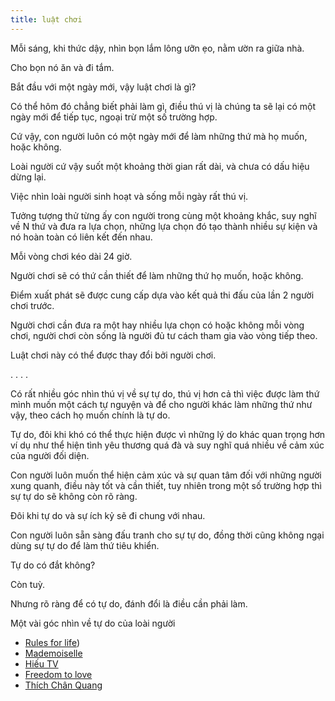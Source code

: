 ```yaml
---
title: luật chơi
---
```


Mỗi sáng, khi thức dậy, nhìn bọn lắm lông ưỡn ẹo, nằm ườn ra giữa nhà.

Cho bọn nó ăn và đi tắm.

Bắt đầu với một ngày mới, vậy luật chơi là gì?

Có thể hôm đó chẳng biết phải làm gì, điều thú vị là chúng ta sẽ lại có một ngày mới để tiếp tục, ngoại trừ một số trường hợp.

Cứ vậy, con người luôn có một ngày mới để làm những thứ mà họ muốn, hoặc không.

Loài người cứ vậy suốt một khoảng thời gian rất dài, và chưa có dấu hiệu dừng lại.

Việc nhìn loài người sinh hoạt và sống mỗi ngày rất thú vị.

Tưởng tượng thử từng ấy con người trong cùng một khoảng khắc, suy nghĩ về N thứ và đưa ra lựa chọn, những lựa chọn đó tạo thành nhiều sự kiện và nó hoàn toàn có liên kết đến nhau.

Mỗi vòng chơi kéo dài 24 giờ.

Người chơi sẽ có thứ cần thiết để làm những thứ họ muốn, hoặc không.

Điểm xuất phát sẽ được cung cấp dựa vào kết quả thi đấu của lần 2 người chơi trước.

Người chơi cần đưa ra một hay nhiều lựa chọn có hoặc không mỗi vòng chơi, người chơi còn sống là người đủ tư cách tham gia vào vòng tiếp theo.

Luật chơi này có thể được thay đổi bởi người chơi.

.
.
.
.

Có rất nhiều góc nhìn thú vị về sự tự do, thú vị hơn cả thì việc được làm thứ mình muốn một cách tự nguyện và để cho người khác làm những thứ như vậy, theo cách họ muốn chính là tự do.

Tự do, đôi khi khó có thể thực hiện được vì những lý do khác quan trọng hơn ví dụ như thể hiện tình yêu thương quá đà và suy nghĩ quá nhiều về cảm xúc của người đối diện.

Con người luôn muốn thể hiện cảm xúc và sự quan tâm đối với những người xung quanh, điều này tốt và cần thiết, tuy nhiên trong một số trường hợp thì sự tự do sẽ không còn rõ ràng.

Đôi khi tự do và sự ích kỷ sẽ đi chung với nhau.

Con người luôn sẵn sàng đấu tranh cho sự tự do, đồng thời cũng không ngại dùng sự tự do để làm thứ tiêu khiển.

Tự do có đắt không?

Còn tuỳ.

Nhưng rõ ràng để có tự do, đánh đổi là điều cần phải làm.

Một vài góc nhìn về tự do của loài người

- [Rules for life](https://www.youtube.com/watch?v=ApC0faRYabI))
- [Mademoiselle](https://www.youtube.com/watch?v=Iq_wSpaEvX8)
- [Hiếu TV](https://www.youtube.com/watch?v=z-aO1qx6um4)
- [Freedom to love](https://www.youtube.com/watch?v=p0m5WK-8ycc)
- [Thích Chân Quang](https://www.youtube.com/watch?v=ghEiF0IH84E)

